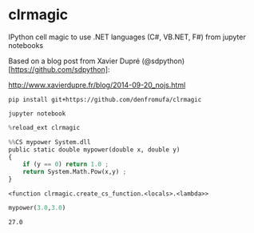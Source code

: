 # clrmagic
IPython cell magic to use .NET languages (C#, VB.NET, F#) from jupyter notebooks

Based on a blog post from Xavier Dupré (@sdpython) [https://github.com/sdpython]:

http://www.xavierdupre.fr/blog/2014-09-20_nojs.html

`pip install git+https://github.com/denfromufa/clrmagic`

`jupyter notebook`

```python
%reload_ext clrmagic
```


```python
%%CS mypower System.dll
public static double mypower(double x, double y)
{
    if (y == 0) return 1.0 ;
    return System.Math.Pow(x,y) ;
}
```




    <function clrmagic.create_cs_function.<locals>.<lambda>>




```python
mypower(3.0,3.0)
```




    27.0




```python

```

